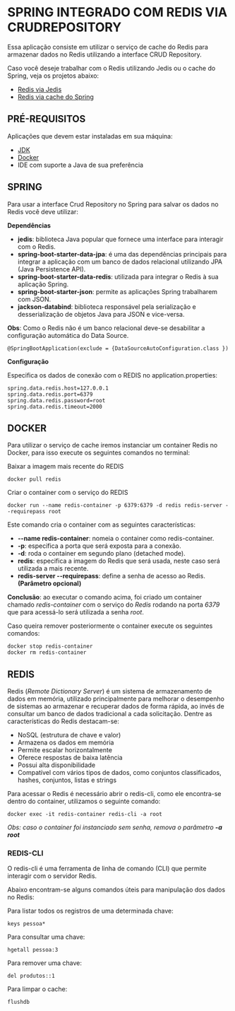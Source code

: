 # SPRING INTEGRADO COM REDIS VIA CRUDREPOSITORY 
Essa aplicação consiste em utilizar o serviço de cache do Redis para armazenar dados no Redis utilizando a interface CRUD Repository.

Caso você deseje trabalhar com o Redis utilizando Jedis ou o cache do Spring, veja os projetos abaixo:
- [Redis via Jedis](https://github.com/moraesrv/spring-redis-jedis)
- [Redis via cache do Spring](https://github.com/moraesrv/spring-redis-annotations)

## PRÉ-REQUISITOS
Aplicações que devem estar instaladas em sua máquina:
- [JDK](https://www.oracle.com/br/java/technologies/downloads/)
- [Docker](https://www.docker.com/products/docker-desktop/)
- IDE com suporte a Java de sua preferência

## SPRING
Para usar a interface Crud Repository no Spring para salvar os dados no Redis você deve utilizar:

**Dependências**
- **jedis**: biblioteca Java popular que fornece uma interface para interagir com o Redis.
- **spring-boot-starter-data-jpa**: é uma das dependências principais para integrar a aplicação com um banco de dados relacional utilizando JPA (Java Persistence API).
- **spring-boot-starter-data-redis**: utilizada para integrar o Redis à sua aplicação Spring.
- **spring-boot-starter-json**: permite as aplicações Spring trabalharem com JSON.
- **jackson-databind**: biblioteca responsável pela serialização e desserialização de objetos Java para JSON e vice-versa.

**Obs**: Como o Redis não é um banco relacional deve-se desabilitar a configuração automática do Data Source. 
```
@SpringBootApplication(exclude = {DataSourceAutoConfiguration.class })
```


**Configuração**

Especifica os dados de conexão com o REDIS no application.properties:
```
spring.data.redis.host=127.0.0.1
spring.data.redis.port=6379
spring.data.redis.password=root
spring.data.redis.timeout=2000
```

## DOCKER
Para utilizar o serviço de cache iremos instanciar um container Redis no Docker, para isso execute os seguintes comandos no terminal:

Baixar a imagem mais recente do REDIS
```
docker pull redis
```

Criar o container com o serviço do REDIS
```
docker run --name redis-container -p 6379:6379 -d redis redis-server --requirepass root
```

Este comando cria o container com as seguintes características:
- **--name redis-container**: nomeia o container como redis-container.
- **-p**: especifica a porta que será exposta para a conexão.
- **-d**: roda o container em segundo plano (detached mode).
- **redis**: especifica a imagem do Redis que será usada, neste caso será utilizada a mais recente.
- **redis-server --requirepass**: define a senha de acesso ao Redis. **(Parâmetro opcional)**

**Conclusão**: ao executar o comando acima, foi criado um container chamado *redis-container* com o serviço do *Redis* rodando na porta *6379* que para acessá-lo será utilizada a senha *root*.

Caso queira remover posteriormente o container execute os seguintes comandos:
```
docker stop redis-container
docker rm redis-container
```

## REDIS
Redis (*Remote Dictionary Server*) é um sistema de armazenamento de dados em memória, utilizado principalmente para melhorar o desempenho de sistemas ao armazenar e recuperar dados de forma rápida, ao invés de consultar um banco de dados tradicional a cada solicitação. Dentre as características do Redis destacam-se:
- NoSQL (estrutura de chave e valor)
- Armazena os dados em memória
- Permite escalar horizontalmente
- Oferece respostas de baixa latência
- Possui alta disponibilidade
- Compatível com vários tipos de dados, como conjuntos classificados, hashes, conjuntos, listas e strings

Para acessar o Redis é necessário abrir o redis-cli, como ele encontra-se dentro do container, utilizamos o seguinte comando:

```
docker exec -it redis-container redis-cli -a root
```
*Obs: caso o container foi instanciado sem senha, remova o parâmetro **-a root***

### REDIS-CLI
O redis-cli é uma ferramenta de linha de comando (CLI) que permite interagir com o servidor Redis. 

Abaixo encontram-se alguns comandos úteis para manipulação dos dados no Redis:

Para listar todos os registros de uma determinada chave:
```
keys pessoa*
```

Para consultar uma chave:
```
hgetall pessoa:3
```

Para remover uma chave:
```
del produtos::1
```

Para limpar o cache:
```
flushdb
```